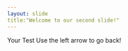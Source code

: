 ```yaml
---
layout: slide
title:"Welcome to our second slide!"
---
```

Your Test
Use the left arrow to go back!
